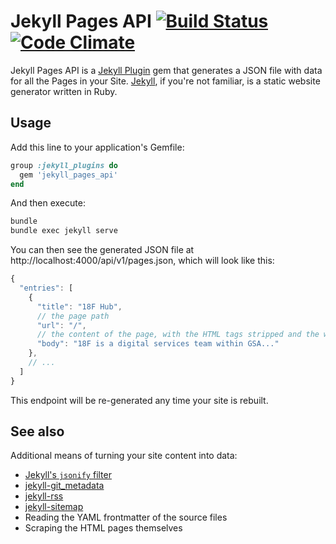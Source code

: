 # Jekyll Pages API [![Build Status](https://travis-ci.org/18F/jekyll_pages_api.svg?branch=master)](https://travis-ci.org/18F/jekyll_pages_api) [![Code Climate](https://codeclimate.com/github/18F/jekyll_pages_api/badges/gpa.svg)](https://codeclimate.com/github/18F/jekyll_pages_api)

Jekyll Pages API is a [Jekyll Plugin](http://jekyllrb.com/docs/plugins/) gem that generates a JSON file with data for all the Pages in your Site. [Jekyll](http://jekyllrb.com), if you're not familiar, is a static website generator written in Ruby.

## Usage

Add this line to your application's Gemfile:

```ruby
group :jekyll_plugins do
  gem 'jekyll_pages_api'
end
```

And then execute:

```bash
bundle
bundle exec jekyll serve
```

You can then see the generated JSON file at http://localhost:4000/api/v1/pages.json, which will look like this:

```javascript
{
  "entries": [
    {
      "title": "18F Hub",
      // the page path
      "url": "/",
      // the content of the page, with the HTML tags stripped and the whitespace condensed
      "body": "18F is a digital services team within GSA..."
    },
    // ...
  ]
}
```

This endpoint will be re-generated any time your site is rebuilt.

## See also

Additional means of turning your site content into data:

* [Jekyll's `jsonify` filter](http://jekyllrb.com/docs/templates/)
* [jekyll-git_metadata](https://github.com/ivantsepp/jekyll-git_metadata)
* [jekyll-rss](https://github.com/agelber/jekyll-rss)
* [jekyll-sitemap](https://github.com/jekyll/jekyll-sitemap)
* Reading the YAML frontmatter of the source files
* Scraping the HTML pages themselves
